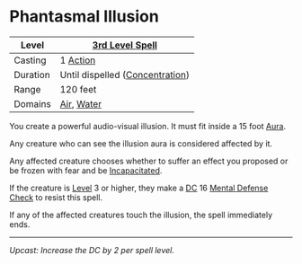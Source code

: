 # Phantasmal Illusion

| Level    | [3rd Level Spell](3rd%20Level%20Spells.md)                                   |
| -------- | ---------------------------------------------------------------------------- |
| Casting  | 1 [Action](../../../../Game%20Procedures/Core%20Procedures/Action.md)        |
| Duration | Until dispelled ([Concentration](../../Concentration.md))                    |
| Range    | 120 feet                                                                     |
| Domains  | [Air](../../Spell%20Domains/Air.md), [Water](../../Spell%20Domains/Water.md) |

You create a powerful audio-visual illusion. It must fit inside a 15 foot [Aura](../../Areas%20of%20Effect/Aura.md).

Any creature who can see the illusion aura is considered affected by it.

Any affected creature chooses whether to suffer an effect you proposed or be frozen with fear and be [Incapacitated](../../../../Game%20Procedures/Conditions/Incapacitated.md).

If the creature is [Level](../../../../Player%20Characters/Derived%20Statistics/Level.md) 3 or higher, they make a [DC](../../../../Game%20Procedures/Core%20Procedures/DC.md) 16 [Mental Defense](../../../../Player%20Characters/Derived%20Statistics/Mental%20Defense.md) [Check](../../../../Game%20Procedures/Core%20Procedures/Check.md) to resist this spell.

If any of the affected creatures touch the illusion, the spell immediately ends.

---
*Upcast: Increase the DC by 2 per spell level.*
